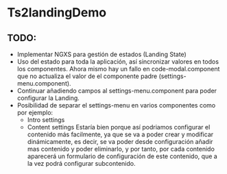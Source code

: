 # Ts2landingDemo
## TODO:
- Implementar NGXS para gestión de estados (Landing State)
- Uso del estado para toda la aplicación, así sincronizar valores en todos los componentes. Ahora mismo hay un fallo en code-modal.component que no actualiza el valor de el componente padre (settings-menu.component).
- Continuar añadiendo campos al settings-menu.component para poder configurar la Landing.
- Posibilidad de separar el settings-menu en varios componentes como por ejemplo:
    - Intro settings
    - Content settings
    Estaría bien porque así podriamos configurar el contenido más facilmente, ya que se va a poder crear y modificar dinámicamente, es decir, se va poder desde configuración añadir mas contenido y poder eliminarlo, y por tanto, por cada contenido aparecerá un formulario de configuración de este contenido, que a la vez podrá configurar subcontenido.


